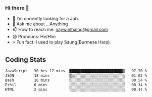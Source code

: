 ### Hi there 👋

- 🔭 I’m currently looking for a Job.
- 💬 Ask me about ...Anything
- 📫 How to reach me: naywinlhaing@gmail.com
- 😄 Pronouns: He/Him
- ⚡ Fun fact: I used to play Saung(Burmese Harp).


## Coding Stats
<!--START_SECTION:waka-->

```txt
JavaScript   30 hrs 17 mins  ████████████████████████▒   97.70 %
JSON         18 mins         ▒░░░░░░░░░░░░░░░░░░░░░░░░   01.02 %
Bash         10 mins         ░░░░░░░░░░░░░░░░░░░░░░░░░   00.54 %
Ezhil        6 mins          ░░░░░░░░░░░░░░░░░░░░░░░░░   00.34 %
HTML         2 mins          ░░░░░░░░░░░░░░░░░░░░░░░░░   00.14 %
```

<!--END_SECTION:waka-->
